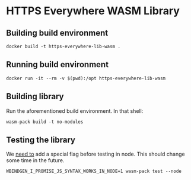 # HTTPS Everywhere WASM Library

## Building build environment

    docker build -t https-everywhere-lib-wasm .

## Running build environment

    docker run -it --rm -v $(pwd):/opt https-everywhere-lib-wasm

## Building library

Run the aforementioned build environment.  In that shell:

    wasm-pack build -t no-modules

## Testing the library

We [need to](https://github.com/rustwasm/wasm-bindgen/issues/1525) add a special flag before testing in node.  This should change some time in the future.

    WBINDGEN_I_PROMISE_JS_SYNTAX_WORKS_IN_NODE=1 wasm-pack test --node
